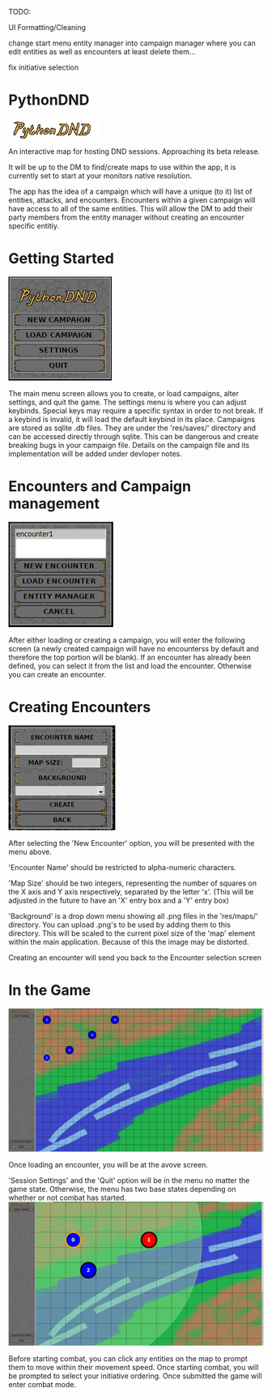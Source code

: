TODO:

UI Formatting/Cleaning

change start menu entity manager into campaign manager where you can edit entities as well as encounters
  at least delete them...

fix initiative selection


# PythonDND

![alt text](https://github.com/gwhitson/PythonDND/blob/main/res/icons/logo.png?raw=true)

An interactive map for hosting DND sessions. Approaching its beta release.

It will be up to the DM to find/create maps to use within the app, it is currently set to start at your monitors native resolution.

The app has the idea of a campaign which will have a unique (to it) list of entities, attacks, and encounters. Encounters within a given
campaign will have access to all of the same entities. This will allow the DM to add their party members from the entity manager without creating an
encounter specific entitiy.

# Getting Started
![alt text](https://github.com/gwhitson/PythonDND/blob/main/res/readme/splash.png?raw=true)

The main menu screen allows you to create, or load campaigns, alter settings, and quit the game. The settings menu is where you can adjust keybinds. Special keys
may require a specific syntax in order to not break. If a keybind is invalid, it will load the default keybind in its place. Campaigns are stored as sqlite .db files.
They are under the 'res/saves/' directory and can be accessed directly through sqlite. This can be dangerous and create breaking bugs in your campaign file.
Details on the campaign file and its implementation will be added under devloper notes.

# Encounters and Campaign management
![alt text](https://github.com/gwhitson/PythonDND/blob/main/res/readme/encounter_select.png?raw=true)

After either loading or creating a campaign, you will enter the following screen (a newly created campaign will have no encounterss by default and therefore the top portion will be blank).
If an encounter has already been defined, you can select it from the list and load the encounter. Otherwise you can create an encounter.

# Creating Encounters
![alt text](https://github.com/gwhitson/PythonDND/blob/main/res/readme/encounter_create.png?raw=true)

After selecting the 'New Encounter' option, you will be presented with the menu above. 

'Encounter Name' should be restricted to alpha-numeric characters.

'Map Size' should be two integers, representing the number of squares on the X axis and Y axis respectively, separated by the letter 'x'. (This will be adjusted in the future to have an 'X' entry box and a 'Y' entry box)

'Background' is a drop down menu showing all .png files in the 'res/maps/' directory. You can upload .png's to be used by adding them to this directory. This will be scaled to the current pixel size of the 'map' 
element within the main application. Because of this the image may be distorted.

Creating an encounter will send you back to the Encounter selection screen

# In the Game
![alt text](https://github.com/gwhitson/PythonDND/blob/main/res/readme/map.png?raw=true)

Once loading an encounter, you will be at the avove screen.

'Session Settings' and the 'Quit' option will be in the menu no matter the game state. Otherwise, the menu has two base states depending on whether or not combat has started.
![alt text](https://github.com/gwhitson/PythonDND/blob/main/res/readme/prep_comb.png?raw=true)

Before starting combat, you can click any entities on the map to prompt them to move within their movement speed.
Once starting combat, you will be prompted to select your initiative ordering. Once submitted the game will enter combat mode.


